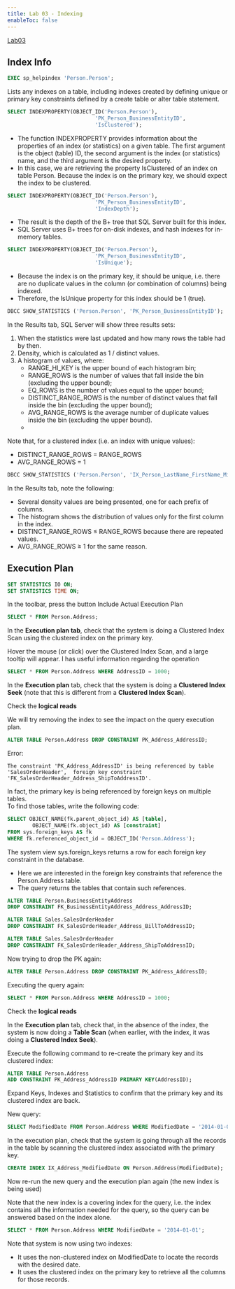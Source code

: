 ```yaml
---
title: Lab 03 - Indexing
enableToc: false
---
```

[Lab03](https://diogorainhalopes.github.io/quartz/guides/Lab03.pdf)

## Index Info
```sql
EXEC sp_helpindex 'Person.Person';
```
Lists any indexes on a table, including indexes created by defining unique or primary key constraints defined by a create table or alter table statement.

```sql
SELECT INDEXPROPERTY(OBJECT_ID('Person.Person'),  
							'PK_Person_BusinessEntityID',  
							'IsClustered');
```

- The function INDEXPROPERTY provides information about the properties of an index (or statistics) on a given table. The first argument is the object (table) ID, the second argument is the index (or statistics) name, and the third argument is the desired property.  
- In this case, we are retrieving the property IsClustered of an index on table Person. Because the index is on the primary key, we should expect the index to be clustered.

```sql
SELECT INDEXPROPERTY(OBJECT_ID('Person.Person'),  
							'PK_Person_BusinessEntityID',  
							'IndexDepth');
```
- The result is the depth of the B+ tree that SQL Server built for this index.  
- SQL Server uses B+ trees for on-disk indexes, and hash indexes for in-memory tables.

```sql
SELECT INDEXPROPERTY(OBJECT_ID('Person.Person'),  
							'PK_Person_BusinessEntityID',  
							'IsUnique');
```
- Because the index is on the primary key, it should be unique, i.e. there are no duplicate values in the column (or combination of columns) being indexed.  
- Therefore, the IsUnique property for this index should be 1 (true).

```sql
DBCC SHOW_STATISTICS ('Person.Person', 'PK_Person_BusinessEntityID');
```

In the Results tab, SQL Server will show three results sets:  
1) When the statistics were last updated and how many rows the table had by then.  
2) Density, which is calculated as 1 / distinct values.  
3) A histogram of values, where:  
	- RANGE_HI_KEY is the upper bound of each histogram bin;  
	- RANGE_ROWS is the number of values that fall inside the bin (excluding the upper bound);  
	- EQ_ROWS is the number of values equal to the upper bound;
	- DISTINCT_RANGE_ROWS is the number of distinct values that fall inside the bin (excluding the upper bound);  
	- AVG_RANGE_ROWS is the average number of duplicate values inside the bin (excluding the upper bound).  
	- 
Note that, for a clustered index (i.e. an index with unique values):  
- DISTINCT_RANGE_ROWS = RANGE_ROWS  
- AVG_RANGE_ROWS = 1


```sql
DBCC SHOW_STATISTICS ('Person.Person', 'IX_Person_LastName_FirstName_MiddleName');
```
In the Results tab, note the following:  
- Several density values are being presented, one for each prefix of columns.  
- The histogram shows the distribution of values only for the first column in the index.  
- DISTINCT_RANGE_ROWS ≤ RANGE_ROWS because there are repeated values.  
- AVG_RANGE_ROWS ≥ 1 for the same reason.

## Execution Plan
```sql
SET STATISTICS IO ON;  
SET STATISTICS TIME ON;
```
In the toolbar, press the button Include Actual Execution Plan
```sql
SELECT * FROM Person.Address;
```
In the **Execution plan tab**, check that the system is doing a Clustered Index Scan using the clustered index on the primary key.

Hover the mouse (or click) over the Clustered Index Scan, and a large tooltip will appear.
I has useful information regarding the operation

```sql
SELECT * FROM Person.Address WHERE AddressID = 1000;
```
In the **Execution plan** tab, check that the system is doing a **Clustered Index Seek** (note that this is different from a **Clustered Index Scan**).

Check the **logical reads**

We will try removing the index to see the impact on the query execution plan.
```sql
ALTER TABLE Person.Address DROP CONSTRAINT PK_Address_AddressID;
```
Error:
```
The constraint 'PK_Address_AddressID' is being referenced by table 'SalesOrderHeader',  foreign key constraint 'FK_SalesOrderHeader_Address_ShipToAddressID'.
```

In fact, the primary key is being referenced by foreign keys on multiple tables.  
To find those tables, write the following code:
```sql
SELECT OBJECT_NAME(fk.parent_object_id) AS [table], 
		OBJECT_NAME(fk.object_id) AS [constraint]  
FROM sys.foreign_keys AS fk  
WHERE fk.referenced_object_id = OBJECT_ID('Person.Address');
```
The system view sys.foreign_keys returns a row for each foreign key constraint in the database.  
- Here we are interested in the foreign key constraints that reference the Person.Address table.  
- The query returns the tables that contain such references.

```sql
ALTER TABLE Person.BusinessEntityAddress  
DROP CONSTRAINT FK_BusinessEntityAddress_Address_AddressID; 

ALTER TABLE Sales.SalesOrderHeader  
DROP CONSTRAINT FK_SalesOrderHeader_Address_BillToAddressID;  

ALTER TABLE Sales.SalesOrderHeader  
DROP CONSTRAINT FK_SalesOrderHeader_Address_ShipToAddressID;
```

Now trying to drop the PK again:
```sql
ALTER TABLE Person.Address DROP CONSTRAINT PK_Address_AddressID;
```
Executing the query again:
```sql
SELECT * FROM Person.Address WHERE AddressID = 1000;
```

Check the **logical reads**

In the **Execution plan** tab, check that, in the absence of the index, the system is now doing a **Table Scan** (when earlier, with the index, it was doing a **Clustered Index Seek**).

Execute the following command to re-create the primary key and its clustered index:  
```sql
ALTER TABLE Person.Address  
ADD CONSTRAINT PK_Address_AddressID PRIMARY KEY(AddressID);
```

Expand Keys, Indexes and Statistics to confirm that the primary key and its clustered index are  back.

New query:
```sql
SELECT ModifiedDate FROM Person.Address WHERE ModifiedDate = '2014-01-01'
```
In the execution plan, check that the system is going through all the records in the table by scanning the clustered index associated with the primary key.
```sql
CREATE INDEX IX_Address_ModifiedDate ON Person.Address(ModifiedDate);
```
Now re-run the new query and the execution plan again (the new index is being used)

Note that the new index is a covering index for the query, i.e. the index contains all the information needed for the query, so the query can be answered based on the index alone.

```sql
SELECT * FROM Person.Address WHERE ModifiedDate = '2014-01-01';
```
Note that system is now using two indexes:  
- It uses the non-clustered index on ModifiedDate to locate the records with the desired date.  
- It uses the clustered index on the primary key to retrieve all the columns for those records.
